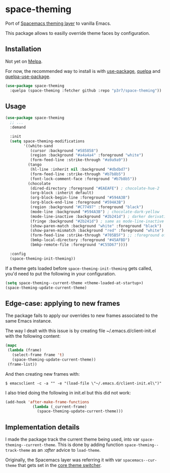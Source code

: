 # space-theming

Port of [Spacemacs theming layer](https://github.com/syl20bnr/spacemacs/tree/master/layers/%2Bthemes/theming
) to vanilla Emacs.

This package allows to easilly override theme faces by configuration.


## Installation

Not yet on [Melpa](https://melpa.org/).

For now, the recommended way to install is with [use-package](https://github.com/jwiegley/use-package), [quelpa](https://github.com/quelpa/quelpa) and [quelpa-use-package](https://github.com/quelpa/quelpa-use-package).

```el
(use-package space-theming
  :quelpa (space-theming :fetcher github :repo "p3r7/space-theming"))
```

## Usage

```el
(use-package space-theming
  ;; ...
  :demand

  :init
  (setq space-theming-modifications
        '((white-sand
           (cursor :background "#585858")
           (region :background "#a4a4a4" :foreground "white")
           (form-feed-line :strike-through "#a9a9a9"))
          (tango
           (hl-line :inherit nil :background "#dbdbd7")
           (form-feed-line :strike-through "#b7b8b5")
           (font-lock-comment-face :foreground "#b7b8b5"))
          (chocolate
           (dired-directory :foreground "#EAEAFE") ; chocolate-hue-2
           (org-block :inherit default)
           (org-block-begin-line :foreground "#594A3B")
           (org-block-end-line :foreground "#594A3B")
           (region :background "#C77497" :foreground "black")
           (mode-line :background "#594A3B") ; chocolate-dark-yellow
           (mode-line-inactive :background "#2b241d") ; darker derivative of chocolate-dark-yellow
           (fringe :background "#2b241d") ; same as mode-line-inactive
           (show-paren-match :background "white" :foreground "black")
           (show-paren-mismatch :background "red" :foreground "white")
           (form-feed-line :strike-through "#705B5F") ;; :foreground of `font-lock-comment-delimiter-face'
           (bmkp-local-directory :foreground "#45AFBD")
           (bmkp-remote-file :foreground "#C55D67"))))

  :config
  (space-theming-init-theming))
```

If a theme gets loaded before `space-theming-init-theming` gets called, you'd need to put the following in your configuration.

```el
(setq space-theming--current-theme <theme-loaded-at-startup>)
(space-theming-update-current-theme)
```



## Edge-case: applying to new frames

The package fails to apply our overrides to new frames associated to the same Emacs instance.

The way I dealt with this issue is by creating file ~/.emacs.d/client-init.el with the following content:

```el
(mapc
 (lambda (frame)
   (select-frame frame 't)
   (space-theming-update-current-theme))
 (frame-list))
```

And then creating new frames with:

    $ emacsclient -c -a "" -e "(load-file \"~/.emacs.d/client-init.el\")"

I also tried doing the following in init.el but this did not work:

```el
(add-hook 'after-make-frame-functions
            (lambda (_current-frame)
              (space-theming-update-current-theme)))
```


## Implementation details

I made the package track the current theme being used, into var `space-theming--current-theme`. This is done by adding function `space-theming--track-theme` as an _:after_ advice to `load-theme`.

Originally, the Spacemacs layer was referring it with var `spacemacs--cur-theme` that gets set in the [core theme switcher](https://github.com/syl20bnr/spacemacs/blob/master/core/core-themes-support.el).
